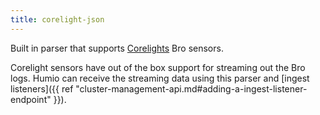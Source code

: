 ```yaml
---
title: corelight-json
---
```


Built in parser that supports [Corelights](https://www.corelight.com/) Bro sensors.

Corelight sensors have out of the box support for streaming out the Bro logs.
Humio can receive the streaming data using this
parser and [ingest listeners]({{ ref "cluster-management-api.md#adding-a-ingest-listener-endpoint" }}).
